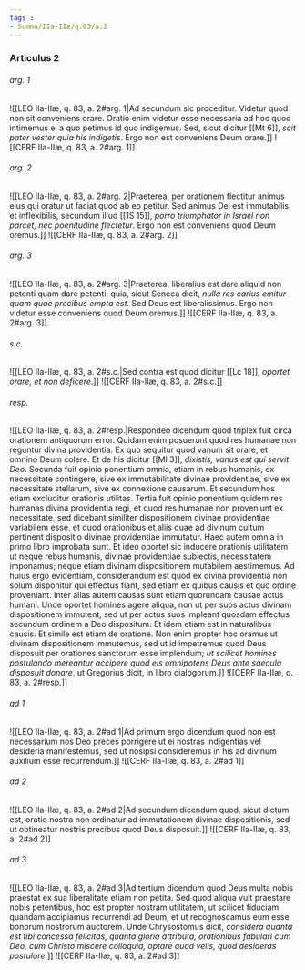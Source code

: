```yaml
---
tags : 
- Summa/IIa-IIæ/q.83/a.2
---
```


### Articulus 2

###### arg. 1
![[LEO IIa-IIæ, q. 83, a. 2#arg. 1|Ad secundum sic proceditur. Videtur quod non sit conveniens orare. Oratio enim videtur esse necessaria ad hoc quod intimemus ei a quo petimus id quo indigemus. Sed, sicut dicitur [[Mt 6]], *scit pater vester quia his indigetis*. Ergo non est conveniens Deum orare.]]
![[CERF IIa-IIæ, q. 83, a. 2#arg. 1]]

###### arg. 2
![[LEO IIa-IIæ, q. 83, a. 2#arg. 2|Praeterea, per orationem flectitur animus eius qui oratur ut faciat quod ab eo petitur. Sed animus Dei est immutabilis et inflexibilis, secundum illud [[1S 15]], *porro triumphator in Israel non parcet, nec poenitudine flectetur*. Ergo non est conveniens quod Deum oremus.]]
![[CERF IIa-IIæ, q. 83, a. 2#arg. 2]]

###### arg. 3
![[LEO IIa-IIæ, q. 83, a. 2#arg. 3|Praeterea, liberalius est dare aliquid non petenti quam dare petenti, quia, sicut Seneca dicit, *nulla res carius emitur quam quae precibus empta est*. Sed Deus est liberalissimus. Ergo non videtur esse conveniens quod Deum oremus.]]
![[CERF IIa-IIæ, q. 83, a. 2#arg. 3]]

###### s.c.
![[LEO IIa-IIæ, q. 83, a. 2#s.c.|Sed contra est quod dicitur [[Lc 18]], *oportet orare, et non deficere*.]]
![[CERF IIa-IIæ, q. 83, a. 2#s.c.]]

###### resp.
![[LEO IIa-IIæ, q. 83, a. 2#resp.|Respondeo dicendum quod triplex fuit circa orationem antiquorum error. Quidam enim posuerunt quod res humanae non reguntur divina providentia. Ex quo sequitur quod vanum sit orare, et omnino Deum colere. Et de his dicitur [[Ml 3]], *dixistis, vanus est qui servit Deo*. Secunda fuit opinio ponentium omnia, etiam in rebus humanis, ex necessitate contingere, sive ex immutabilitate divinae providentiae, sive ex necessitate stellarum, sive ex connexione causarum. Et secundum hos etiam excluditur orationis utilitas. Tertia fuit opinio ponentium quidem res humanas divina providentia regi, et quod res humanae non proveniunt ex necessitate, sed dicebant similiter dispositionem divinae providentiae variabilem esse, et quod orationibus et aliis quae ad divinum cultum pertinent dispositio divinae providentiae immutatur. Haec autem omnia in primo libro improbata sunt. Et ideo oportet sic inducere orationis utilitatem ut neque rebus humanis, divinae providentiae subiectis, necessitatem imponamus; neque etiam divinam dispositionem mutabilem aestimemus. Ad huius ergo evidentiam, considerandum est quod ex divina providentia non solum disponitur qui effectus fiant, sed etiam ex quibus causis et quo ordine proveniant. Inter alias autem causas sunt etiam quorundam causae actus humani. Unde oportet homines agere aliqua, non ut per suos actus divinam dispositionem immutent, sed ut per actus suos impleant quosdam effectus secundum ordinem a Deo dispositum. Et idem etiam est in naturalibus causis. Et simile est etiam de oratione. Non enim propter hoc oramus ut divinam dispositionem immutemus, sed ut id impetremus quod Deus disposuit per orationes sanctorum esse implendum; *ut scilicet homines postulando mereantur accipere quod eis omnipotens Deus ante saecula disposuit donare*, ut Gregorius dicit, in libro dialogorum.]]
![[CERF IIa-IIæ, q. 83, a. 2#resp.]]

###### ad 1
![[LEO IIa-IIæ, q. 83, a. 2#ad 1|Ad primum ergo dicendum quod non est necessarium nos Deo preces porrigere ut ei nostras indigentias vel desideria manifestemus, sed ut nosipsi consideremus in his ad divinum auxilium esse recurrendum.]]
![[CERF IIa-IIæ, q. 83, a. 2#ad 1]]

###### ad 2
![[LEO IIa-IIæ, q. 83, a. 2#ad 2|Ad secundum dicendum quod, sicut dictum est, oratio nostra non ordinatur ad immutationem divinae dispositionis, sed ut obtineatur nostris precibus quod Deus disposuit.]]
![[CERF IIa-IIæ, q. 83, a. 2#ad 2]]

###### ad 3
![[LEO IIa-IIæ, q. 83, a. 2#ad 3|Ad tertium dicendum quod Deus multa nobis praestat ex sua liberalitate etiam non petita. Sed quod aliqua vult praestare nobis petentibus, hoc est propter nostram utilitatem, ut scilicet fiduciam quandam accipiamus recurrendi ad Deum, et ut recognoscamus eum esse bonorum nostrorum auctorem. Unde Chrysostomus dicit, *considera quanta est tibi concessa felicitas, quanta gloria attributa, orationibus fabulari cum Deo, cum Christo miscere colloquia, optare quod velis, quod desideras postulare*.]]
![[CERF IIa-IIæ, q. 83, a. 2#ad 3]]

